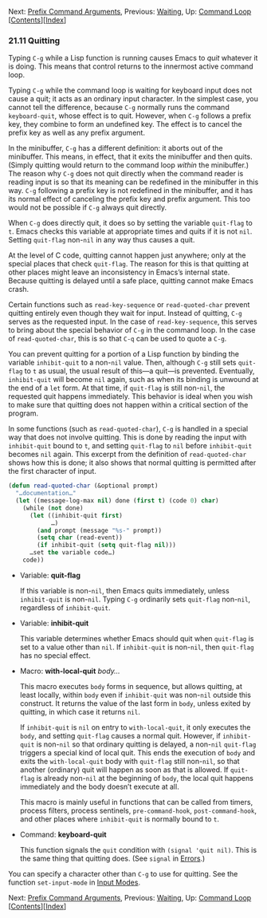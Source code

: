 

Next: [Prefix Command Arguments](Prefix-Command-Arguments.html), Previous: [Waiting](Waiting.html), Up: [Command Loop](Command-Loop.html)   \[[Contents](index.html#SEC_Contents "Table of contents")]\[[Index](Index.html "Index")]

### 21.11 Quitting

Typing `C-g` while a Lisp function is running causes Emacs to *quit* whatever it is doing. This means that control returns to the innermost active command loop.

Typing `C-g` while the command loop is waiting for keyboard input does not cause a quit; it acts as an ordinary input character. In the simplest case, you cannot tell the difference, because `C-g` normally runs the command `keyboard-quit`, whose effect is to quit. However, when `C-g` follows a prefix key, they combine to form an undefined key. The effect is to cancel the prefix key as well as any prefix argument.

In the minibuffer, `C-g` has a different definition: it aborts out of the minibuffer. This means, in effect, that it exits the minibuffer and then quits. (Simply quitting would return to the command loop *within* the minibuffer.) The reason why `C-g` does not quit directly when the command reader is reading input is so that its meaning can be redefined in the minibuffer in this way. `C-g` following a prefix key is not redefined in the minibuffer, and it has its normal effect of canceling the prefix key and prefix argument. This too would not be possible if `C-g` always quit directly.

When `C-g` does directly quit, it does so by setting the variable `quit-flag` to `t`. Emacs checks this variable at appropriate times and quits if it is not `nil`. Setting `quit-flag` non-`nil` in any way thus causes a quit.

At the level of C code, quitting cannot happen just anywhere; only at the special places that check `quit-flag`. The reason for this is that quitting at other places might leave an inconsistency in Emacs’s internal state. Because quitting is delayed until a safe place, quitting cannot make Emacs crash.

Certain functions such as `read-key-sequence` or `read-quoted-char` prevent quitting entirely even though they wait for input. Instead of quitting, `C-g` serves as the requested input. In the case of `read-key-sequence`, this serves to bring about the special behavior of `C-g` in the command loop. In the case of `read-quoted-char`, this is so that `C-q` can be used to quote a `C-g`.

You can prevent quitting for a portion of a Lisp function by binding the variable `inhibit-quit` to a non-`nil` value. Then, although `C-g` still sets `quit-flag` to `t` as usual, the usual result of this—a quit—is prevented. Eventually, `inhibit-quit` will become `nil` again, such as when its binding is unwound at the end of a `let` form. At that time, if `quit-flag` is still non-`nil`, the requested quit happens immediately. This behavior is ideal when you wish to make sure that quitting does not happen within a critical section of the program.

In some functions (such as `read-quoted-char`), `C-g` is handled in a special way that does not involve quitting. This is done by reading the input with `inhibit-quit` bound to `t`, and setting `quit-flag` to `nil` before `inhibit-quit` becomes `nil` again. This excerpt from the definition of `read-quoted-char` shows how this is done; it also shows that normal quitting is permitted after the first character of input.

```lisp
(defun read-quoted-char (&optional prompt)
  "…documentation…"
  (let ((message-log-max nil) done (first t) (code 0) char)
    (while (not done)
      (let ((inhibit-quit first)
            …)
        (and prompt (message "%s-" prompt))
        (setq char (read-event))
        (if inhibit-quit (setq quit-flag nil)))
      …set the variable code…)
    code))
```

*   Variable: **quit-flag**

    If this variable is non-`nil`, then Emacs quits immediately, unless `inhibit-quit` is non-`nil`. Typing `C-g` ordinarily sets `quit-flag` non-`nil`, regardless of `inhibit-quit`.

<!---->

*   Variable: **inhibit-quit**

    This variable determines whether Emacs should quit when `quit-flag` is set to a value other than `nil`. If `inhibit-quit` is non-`nil`, then `quit-flag` has no special effect.

<!---->

*   Macro: **with-local-quit** *body…*

    This macro executes `body` forms in sequence, but allows quitting, at least locally, within `body` even if `inhibit-quit` was non-`nil` outside this construct. It returns the value of the last form in `body`, unless exited by quitting, in which case it returns `nil`.

    If `inhibit-quit` is `nil` on entry to `with-local-quit`, it only executes the `body`, and setting `quit-flag` causes a normal quit. However, if `inhibit-quit` is non-`nil` so that ordinary quitting is delayed, a non-`nil` `quit-flag` triggers a special kind of local quit. This ends the execution of `body` and exits the `with-local-quit` body with `quit-flag` still non-`nil`, so that another (ordinary) quit will happen as soon as that is allowed. If `quit-flag` is already non-`nil` at the beginning of `body`, the local quit happens immediately and the body doesn’t execute at all.

    This macro is mainly useful in functions that can be called from timers, process filters, process sentinels, `pre-command-hook`, `post-command-hook`, and other places where `inhibit-quit` is normally bound to `t`.

<!---->

*   Command: **keyboard-quit**

    This function signals the `quit` condition with `(signal 'quit nil)`. This is the same thing that quitting does. (See `signal` in [Errors](Errors.html).)

You can specify a character other than `C-g` to use for quitting. See the function `set-input-mode` in [Input Modes](Input-Modes.html).

Next: [Prefix Command Arguments](Prefix-Command-Arguments.html), Previous: [Waiting](Waiting.html), Up: [Command Loop](Command-Loop.html)   \[[Contents](index.html#SEC_Contents "Table of contents")]\[[Index](Index.html "Index")]
